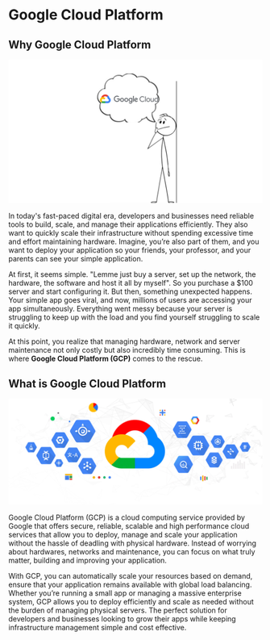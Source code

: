 # Google Cloud Platform

## Why Google Cloud Platform

![img](../../../public/assets/cloud-development/2-intro-gcp/why.png)

In today's fast-paced digital era, developers and businesses need reliable tools to build, scale, and manage their applications efficiently. They also want to quickly scale their infrastructure without spending excessive time and effort maintaining hardware. Imagine, you’re also part of them, and you want to deploy your application so your friends, your professor, and your parents can see your simple application.

At first, it seems simple. "Lemme just buy a server, set up the network, the hardware, the software and host it all by myself". So you purchase a $100 server and start configuring it. But then, something unexpected happens. Your simple app goes viral, and now, millions of users are accessing your app simultaneously. Everything went messy because your server is struggling to keep up with the load and you find yourself struggling to scale it quickly.

At this point, you realize that managing hardware, network and server maintenance not only costly but also incredibly time consuming. This is where **Google Cloud Platform (GCP)** comes to the rescue.

## What is Google Cloud Platform

![img](../../../public/assets/cloud-development/2-intro-gcp/gcp.png)

Google Cloud Platform (GCP) is a cloud computing service provided by Google that offers secure, reliable, scalable and high performance cloud services that allow you to deploy, manage and scale your application without the hassle of deadling with physical hardware. Instead of worrying about hardwares, networks and maintenance, you can focus on what truly matter, building and improving your application.

With GCP, you can automatically scale your resources based on demand, ensure that your application remains available with global load balancing. Whether you’re running a small app or managing a massive enterprise system, GCP allows you to deploy efficiently and scale as needed without the burden of managing physical servers. The perfect solution for developers and businesses looking to grow their apps while keeping infrastructure management simple and cost effective.
